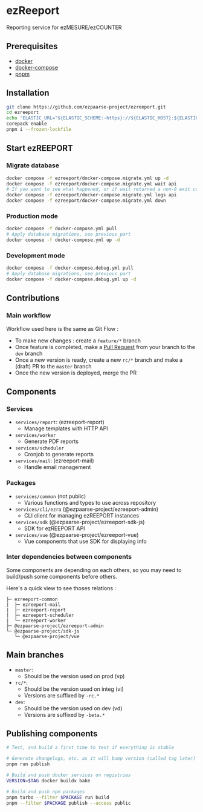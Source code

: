 # ezReeport

Reporting service for ezMESURE/ezCOUNTER

## Prerequisites
* [docker](https://www.docker.com/)
* [docker-compose](https://docs.docker.com/compose/)
* [pnpm](https://pnpm.io/)

## Installation

```bash
git clone https://github.com/ezpaarse-project/ezreeport.git
cd ezreeport
echo 'ELASTIC_URL="${ELASTIC_SCHEME:-https}://${ELASTIC_HOST}:${ELASTIC_PORT:-9200}"\n\nDATABASE_URL="${DATABASE_PROTOCOL:-postgresql}://${POSTGRES_USER}:${POSTGRES_PASSWORD}@${POSTGRES_HOST}:${POSTGRES_PORT}/${POSTGRES_DB}?schema=default"' > .env.local
corepack enable
pnpm i --frozen-lockfile
```

## Start ezREEPORT

### Migrate database

```bash
docker compose -f ezreeport/docker-compose.migrate.yml up -d
docker compose -f ezreeport/docker-compose.migrate.yml wait api
# If you want to see what happened, or if wait returned a non-0 exit code :
docker compose -f ezreeport/docker-compose.migrate.yml logs api
docker compose -f ezreeport/docker-compose.migrate.yml down
```

### Production mode

```bash
docker compose -f docker-compose.yml pull
# Apply database migrations, see previous part
docker compose -f docker-compose.yml up -d
```

### Development mode

```bash
docker compose -f docker-compose.debug.yml pull
# Apply database migrations, see previous part
docker compose -f docker-compose.debug.yml up -d
```

## Contributions

### Main workflow

Workflow used here is the same as Git Flow :

- To make new changes : create a `feature/*` branch
- Once feature is completed, make a [Pull Request](https://github.com/ezpaarse-project/ezreeport/compare) from your branch to the `dev` branch
- Once a new version is ready, create a new `rc/*` branch and make a (draft) PR to the `master` branch
- Once the new version is deployed, merge the PR

## Components

### Services

- `services/report`: (ezreeport-report)
  - Manage templates with HTTP API
- `services/worker`
  - Generate PDF reports
- `services/scheduler`
  - Cronjob to generate reports
- `services/mail`: (ezreeport-mail)
  - Handle email management


### Packages

- `services/common` (not public)
  - Various functions and types to use across repository
- `services/cli/ezra` (@ezpaarse-project/ezreeport-admin)
  - CLI client for managing ezREEPORT instances
- `services/sdk` (@ezpaarse-project/ezreeport-sdk-js)
  - SDK for ezREEPORT API
- `services/vue` (@ezpaarse-project/ezreeport-vue)
  - Vue components that use SDK for displaying info

### Inter dependencies between components

Some components are depending on each others, so you may need to build/push some components before others.

Here's a quick view to see thoses relations :

```
├─ ezreeport-common
|  ├─ ezreeport-mail
|  ├─ ezreeport-report
|  ├─ ezreeport-scheduler
|  └─ ezreeport-worker
├─ @ezpaarse-project/ezreeport-admin
└─ @ezpaarse-project/sdk-js
   └─ @ezpaarse-project/vue
```

## Main branches

- `master`:
  - Should be the version used on prod (vp)
- `rc/*`:
  - Should be the version used on integ (vi)
  - Versions are suffixed by `-rc.*`
- `dev`:
  - Should be the version used on dev (vd)
  - Versions are suffixed by `-beta.*`

## Publishing components

```bash
# Test, and build a first time to test if everything is stable

# Generate changelogs, etc. as it will bump version (called tag later)
pnpm run publish

# Build and push docker services on registries
VERSION=$TAG docker buildx bake

# Build and push npm packages
pnpm turbo --filter $PACKAGE run build
pnpm --filter $PACKAGE publish --access public
```